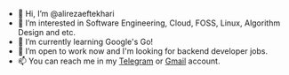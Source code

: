- 👋 Hi, I’m @alirezaeftekhari
- 👀 I’m interested in Software Engineering, Cloud, FOSS, Linux, Algorithm Design and etc.
- 🌱 I’m currently learning Google's Go!
- 💞️ I’m open to work now and I'm looking for backend developer jobs.
- 📫 You can reach me in my [Telegram](https://t.me/AliPure) or [Gmail](mailto:alireza1377eftekhari@gmail.com) account.

<!---
alirezaeftekhari/alirezaeftekhari is a ✨ special ✨ repository because its `README.md` (this file) appears on your GitHub profile.
You can click the Preview link to take a look at your changes.
--->
